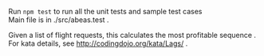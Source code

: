 Run `npm test` to run all the unit tests and sample test cases  
Main file is in ./src/abeas.test . 

Given a list of flight requests, this calculates the most profitable sequence . 
For kata details, see http://codingdojo.org/kata/Lags/ . 
